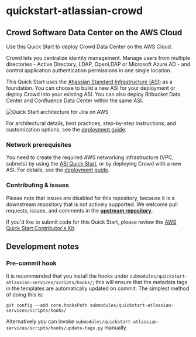 # quickstart-atlassian-crowd
## Crowd Software Data Center on the AWS Cloud

Use this Quick Start to deploy Crowd Data Center on the AWS Cloud.

Crowd lets you centralize identity management. Manage users from multiple directories - Active Directory, LDAP, OpenLDAP or Microsoft Azure AD - and control application authentication permissions in one single location.

This Quick Start uses the [Atlassian Standard Infrastructure (ASI)](https://fwd.aws/xYyYy) as a foundation. You can choose to build a new ASI for your deployment or deploy Crowd into your existing ASI. You can also deploy Bitbucket Data Center and Confluence Data Center within the same ASI.

![Quick Start architecture for Jira on AWS](https://d1.awsstatic.com/partner-network/QuickStart/datasheets/jira-arch-on-aws.9d422797475ea5bd5d38f009ca8c540736f5449e.png)

For architectural details, best practices, step-by-step instructions, and customization options, see the 
[deployment guide](https://fwd.aws/Wz3Qb).

### Network prerequisites

You need to create the required AWS networking infrastructure
(VPC, subnets) by using the [ASI Quick Start](https://fwd.aws/xYyYy), or by deploying Crowd with a new ASI.
For details, see the [deployment guide](https://fwd.aws/Wz3Qb).

### Contributing & issues

Please note that issues are disabled for this repository, because it is a
downstream repository that is not actively supported.
We welcome pull requests, issues, and comments in the **[upstream repository](https://bitbucket.org/atlassian/atlassian-aws-deployment/src/master/quickstarts/)**.

If you'd like to submit code for this Quick Start, please review the [AWS Quick Start Contributor's Kit](https://aws-quickstart.github.io/). 

## Development notes

### Pre-commit hook

It is recommended that you install the hooks under `submodules/quickstart-atlassian-services/scripts/hooks/`; this will
ensure that the metadata tags in the templates are automatically updated on
commit. The simplest method of doing this is:

    git config --add core.hooksPath submodules/quickstart-atlassian-services/scripts/hooks/

Alternatively you can invoke
`submodules/quickstart-atlassian-services/scripts/hooks/update-tags.py`
manually.

